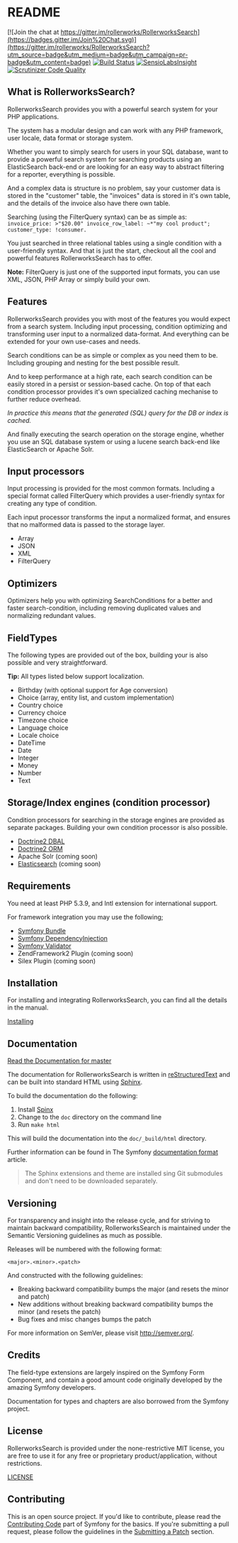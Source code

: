 README
======

[![Join the chat at https://gitter.im/rollerworks/RollerworksSearch](https://badges.gitter.im/Join%20Chat.svg)](https://gitter.im/rollerworks/RollerworksSearch?utm_source=badge&utm_medium=badge&utm_campaign=pr-badge&utm_content=badge)
[![Build Status](https://secure.travis-ci.org/rollerworks/RollerworksSearch.png?branch=master)](http://travis-ci.org/rollerworks/RollerworksSearch)
[![SensioLabsInsight](https://insight.sensiolabs.com/projects/92caf31d-dae6-49dd-9526-440d859daa31/mini.png)](https://insight.sensiolabs.com/projects/92caf31d-dae6-49dd-9526-440d859daa31)
[![Scrutinizer Code Quality](https://scrutinizer-ci.com/g/rollerworks/RollerworksSearch/badges/quality-score.png?b=master)](https://scrutinizer-ci.com/g/rollerworks/RollerworksSearch/?branch=master)

What is RollerworksSearch?
--------------------------

RollerworksSearch provides you with a powerful search system
for your PHP applications.

The system has a modular design and can work with any PHP framework,
user locale, data format or storage system.

Whether you want to simply search for users in your SQL database, want to
provide a powerful search system for searching products using an ElasticSearch
back-end or are looking for an easy way to abstract filtering for a reporter,
everything is possible.

And a complex data is structure is no problem, say your customer data is stored
in the "customer" table, the "invoices" data is stored in it's own table, and
the details of the invoice also have there own table.

Searching (using the FilterQuery syntax) can be as simple as:
`invoice_price: >"$20.00" invoice_row_label: ~*"my cool product"; customer_type: !consumer.`

You just searched in three relational tables using a single condition with a
user-friendly syntax. And that is just the start, checkout all the cool and
powerful features RollerworksSearch has to offer.

**Note:** FilterQuery is just one of the supported input formats, you can use XML,
JSON, PHP Array or simply build your own.

Features
--------

RollerworksSearch provides you with most of the features you would expect
from a search system. Including input processing, condition optimizing and
transforming user input to a normalized data-format. And everything can be
extended for your own use-cases and needs.

Search conditions can be as simple or complex as you need them to be.
Including grouping and nesting for the best possible result.

And to keep performance at a high rate, each search condition can be easily stored
in a persist or session-based cache. On top of that each condition processor provides
it's own specialized caching mechanise to further reduce overhead.

*In practice this means that the generated (SQL) query for the DB or index is cached.*

And finally executing the search operation on the storage engine,
whether you use an SQL database system or using a lucene search back-end like
ElasticSearch or Apache Solr.

## Input processors

Input processing is provided for the most common formats.
Including a special format called FilterQuery which provides
a user-friendly syntax for creating any type of condition.

Each input processor transforms the input a normalized format,
and ensures that no malformed data is passed to the storage layer.

* Array
* JSON
* XML
* FilterQuery

## Optimizers

Optimizers help you with optimizing SearchConditions for a better
and faster search-condition, including removing duplicated values and
normalizing redundant values.

## FieldTypes

The following types are provided out of the box, building your is also
possible and very straightforward.

**Tip:** All types listed below support localization.

* Birthday (with optional support for Age conversion)
* Choice (array, entity list, and custom implementation)
* Country choice
* Currency choice
* Timezone choice
* Language choice
* Locale choice
* DateTime
* Date
* Integer
* Money
* Number
* Text

## Storage/Index engines (condition processor)

Condition processors for searching in the storage engines are provided
as separate packages. Building your own condition processor is also possible.

* [Doctrine2 DBAL](https://github.com/rollerworks/rollerworks-search-doctrine-dbal)
* [Doctrine2 ORM](https://github.com/rollerworks/rollerworks-search-doctrine-orm)
* Apache Solr (coming soon)
* [Elasticsearch](https://github.com/rollerworks/rollerworks-search-elasticsearch) (coming soon)

Requirements
------------

You need at least PHP 5.3.9, and Intl extension for international support.

For framework integration you may use the following;

* [Symfony Bundle](https://github.com/rollerworks/RollerworksSearchBundle)
* [Symfony DependencyInjection](https://github.com/rollerworks/rollerworks-search-symfony-di)
* [Symfony Validator](https://github.com/rollerworks/rollerworks-search-symfony-validator)
* ZendFramework2 Plugin (coming soon)
* Silex Plugin (coming soon)

Installation
------------

For installing and integrating RollerworksSearch, you can find all the
details in the manual.

[Installing](http://rollerworkssearch.readthedocs.org/en/latest/installing.html)

Documentation
-------------

[Read the Documentation for master][6]

The documentation for RollerworksSearch is written in [reStructuredText][3] and can be built
into standard HTML using [Sphinx][4].

To build the documentation do the following:

1. Install [Spinx][4]
2. Change to the `doc` directory on the command line
3. Run `make html`

This will build the documentation into the `doc/_build/html` directory.

Further information can be found in The Symfony [documentation format][5] article.

> The Sphinx extensions and theme are installed sing Git submodules
> and don't need to be downloaded separately.

Versioning
----------

For transparency and insight into the release cycle, and for striving
to maintain backward compatibility, RollerworksSearch is maintained under
the Semantic Versioning guidelines as much as possible.

Releases will be numbered with the following format:

`<major>.<minor>.<patch>`

And constructed with the following guidelines:

* Breaking backward compatibility bumps the major (and resets the minor and patch)
* New additions without breaking backward compatibility bumps the minor (and resets the patch)
* Bug fixes and misc changes bumps the patch

For more information on SemVer, please visit <http://semver.org/>.

Credits
-------

The field-type extensions are largely inspired on the Symfony Form
Component, and contain a good amount code originally developed by
the amazing Symfony developers.

Documentation for types and chapters are also borrowed from the
Symfony project.

License
-------

RollerworksSearch is provided under the none-restrictive MIT license,
you are free to use it for any free or proprietary product/application,
without restrictions.

[LICENSE](LICENSE)

Contributing
------------

This is an open source project. If you'd like to contribute,
please read the [Contributing Code][1] part of Symfony for the basics. If you're submitting
a pull request, please follow the guidelines in the [Submitting a Patch][2] section.

[1]: http://symfony.com/doc/current/contributing/code/index.html
[2]: http://symfony.com/doc/current/contributing/code/patches.html#check-list
[3]: http://docutils.sourceforge.net/rst.html
[4]: http://sphinx-doc.org/
[5]: http://symfony.com/doc/current/contributing/documentation/format.html
[6]: http://rollerworkssearch.readthedocs.org/en/latest/

